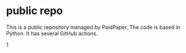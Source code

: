 # public repo

This is a public repository managed by PaidPaper. The code is based in Python. It has several GitHub actions.

1

